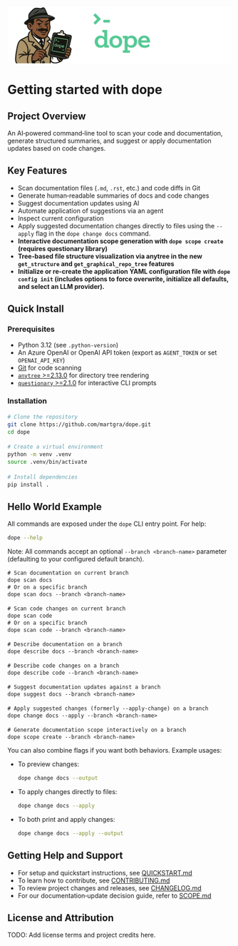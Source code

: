 ![Alt](resources/banner.png)

# Getting started with dope

## Project Overview

An AI‑powered command‑line tool to scan your code and documentation, generate structured summaries, and suggest or apply documentation updates based on code changes.

## Key Features

- Scan documentation files (`.md`, `.rst`, etc.) and code diffs in Git
- Generate human‑readable summaries of docs and code changes
- Suggest documentation updates using AI
- Automate application of suggestions via an agent
- Inspect current configuration
- Apply suggested documentation changes directly to files using the `--apply` flag in the `dope change docs` command.
- **Interactive documentation scope generation with `dope scope create` (requires questionary library)**
- **Tree‑based file structure visualization via anytree in the new `get_structure` and `get_graphical_repo_tree` features**
- **Initialize or re-create the application YAML configuration file with `dope config init` (includes options to force overwrite, initialize all defaults, and select an LLM provider).**

## Quick Install

### Prerequisites

- Python 3.12 (see `.python-version`)
- An Azure OpenAI or OpenAI API token (export as `AGENT_TOKEN` or set `OPENAI_API_KEY`)
- [Git](https://git-scm.com/) for code scanning
- [`anytree` >=2.13.0](https://pypi.org/project/anytree/) for directory tree rendering
- [`questionary` >=2.1.0](https://pypi.org/project/questionary/) for interactive CLI prompts

### Installation

```bash
# Clone the repository
git clone https://github.com/martgra/dope.git
cd dope

# Create a virtual environment
python -m venv .venv
source .venv/bin/activate

# Install dependencies
pip install .
```

## Hello World Example

All commands are exposed under the `dope` CLI entry point. For help:
```bash
dope --help
```

Note: All commands accept an optional `--branch <branch-name>` parameter (defaulting to your configured default branch).

```
# Scan documentation on current branch
dope scan docs
# Or on a specific branch
dope scan docs --branch <branch-name>

# Scan code changes on current branch
dope scan code
# Or on a specific branch
dope scan code --branch <branch-name>

# Describe documentation on a branch
dope describe docs --branch <branch-name>

# Describe code changes on a branch
dope describe code --branch <branch-name>

# Suggest documentation updates against a branch
dope suggest docs --branch <branch-name>

# Apply suggested changes (formerly --apply-change) on a branch
dope change docs --apply --branch <branch-name>

# Generate documentation scope interactively on a branch
dope scope create --branch <branch-name>
```

You can also combine flags if you want both behaviors. Example usages:

- To preview changes:
  ```bash
  dope change docs --output
  ```
- To apply changes directly to files:
  ```bash
  dope change docs --apply
  ```
- To both print and apply changes:
  ```bash
  dope change docs --apply --output
  ```

## Getting Help and Support

- For setup and quickstart instructions, see [QUICKSTART.md](QUICKSTART.md)
- To learn how to contribute, see [CONTRIBUTING.md](CONTRIBUTING.md)
- To review project changes and releases, see [CHANGELOG.md](CHANGELOG.md)
- For our documentation‑update decision guide, refer to [SCOPE.md](SCOPE.md)

## License and Attribution

TODO: Add license terms and project credits here.
